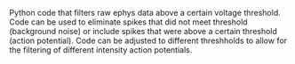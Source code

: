 Python code that filters raw ephys data above a certain voltage threshold. Code can be used to eliminate spikes that did not meet threshold (background noise) or include spikes that were above a certain threshold (action potential). Code can be adjusted to different threshholds to allow for the filtering of different intensity action potentials. 

